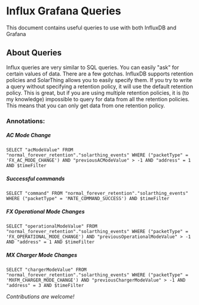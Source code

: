 # Influx Grafana Queries
This document contains useful queries to use with both InfluxDB and Grafana

## About Queries
Influx queries are very similar to SQL queries. You can easily "ask" for certain values of data. There are a few gotchas.
InfluxDB supports retention policies and SolarThing allows you to easily specify them. If you try to write a query without
specifying a retention policy, it will use the default retention policy. This is great, but if you are using multiple retention
policies, it is (to my knowledge) impossible to query for data from all the retention policies. This means that you can
only get data from one retention policy.

### Annotations:
##### AC Mode Change
```
SELECT "acModeValue" FROM "normal_forever_retention"."solarthing_events" WHERE ("packetType" = 'FX_AC_MODE_CHANGE') AND "previousACModeValue" > -1 AND "address" = 1 AND $timeFilter
```
##### Successful commands
```
SELECT "command" FROM "normal_forever_retention"."solarthing_events" WHERE ("packetType" = 'MATE_COMMAND_SUCCESS') AND $timeFilter
```
##### FX Operational Mode Changes
```
SELECT "operationalModeValue" FROM "normal_forever_retention"."solarthing_events" WHERE ("packetType" = 'FX_OPERATIONAL_MODE_CHANGE') AND "previousOperationalModeValue" > -1 AND "address" = 1 AND $timeFilter
```
##### MX Charger Mode Changes
```
SELECT "chargerModeValue" FROM "normal_forever_retention"."solarthing_events" WHERE ("packetType" = 'MXFM_CHARGER_MODE_CHANGE') AND "previousChargerModeValue" > -1 AND "address" = 3 AND $timeFilter
```

*Contributions are welcome!*
